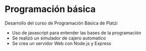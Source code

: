 # Programación básica
Desarrollo del curso de Programación Básica de Platzi
- Uso de javascript para entender las bases de la programación
- Se realizó un simulador de cajero automatico
- Se crea un servidor Web con Node.js y Express
